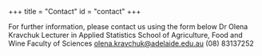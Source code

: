 +++
title = "Contact"
id = "contact"
+++

For further information, please contact us using the form below
Dr Olena Kravchuk
Lecturer in Applied Statistics
School of Agriculture, Food and Wine
Faculty of Sciences
olena.kravchuk@adelaide.edu.au
(08) 83137252